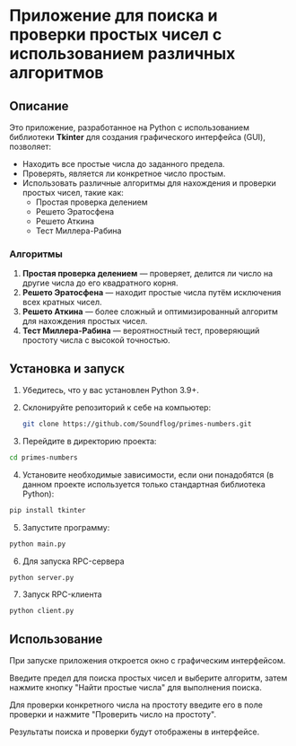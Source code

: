 # Приложение для поиска и проверки простых чисел с использованием различных алгоритмов

## Описание

Это приложение, разработанное на Python с использованием библиотеки **Tkinter** для создания графического интерфейса (GUI), позволяет:
- Находить все простые числа до заданного предела.
- Проверять, является ли конкретное число простым.
- Использовать различные алгоритмы для нахождения и проверки простых чисел, такие как:
  - Простая проверка делением
  - Решето Эратосфена
  - Решето Аткина
  - Тест Миллера-Рабина

### Алгоритмы

1. **Простая проверка делением** — проверяет, делится ли число на другие числа до его квадратного корня.
2. **Решето Эратосфена** — находит простые числа путём исключения всех кратных чисел.
3. **Решето Аткина** — более сложный и оптимизированный алгоритм для нахождения простых чисел.
4. **Тест Миллера-Рабина** — вероятностный тест, проверяющий простоту числа с высокой точностью.

## Установка и запуск

1. Убедитесь, что у вас установлен Python 3.9+.

2. Склонируйте репозиторий к себе на компьютер:

   ```bash
   git clone https://github.com/Soundflog/primes-numbers.git
   ```
3. Перейдите в директорию проекта:
```bash
cd primes-numbers
```
4. Установите необходимые зависимости, если они понадобятся (в данном проекте используется только стандартная библиотека Python):
```bash
pip install tkinter
```
5. Запустите программу:
```bash
python main.py
```

6. Для запуска RPC-сервера
```bash
python server.py
```

7. Запуск RPC-клиента
```bash
python client.py
```


## Использование
При запуске приложения откроется окно с графическим интерфейсом.

Введите предел для поиска простых чисел и выберите алгоритм, затем нажмите кнопку "Найти простые числа" для выполнения поиска.

Для проверки конкретного числа на простоту введите его в поле проверки и нажмите "Проверить число на простоту".

Результаты поиска и проверки будут отображены в интерфейсе.
